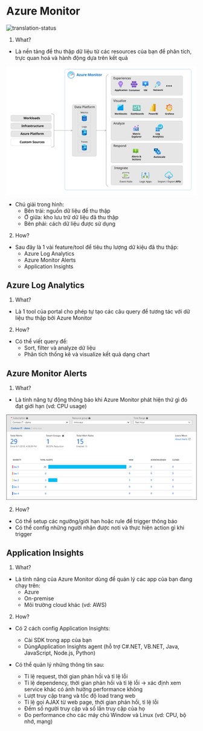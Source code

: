 # Azure Monitor
![translation-status](https://img.shields.io/badge/Status-done-green)
1. What?
- Là nền tảng để thu thập dữ liệu từ các resources của bạn để phân tích, trực quan hoá và hành động dựa trên kết quả

![comp](./images/az_monitor_comprehensive.svg)

- Chú giải trong hình:
  - Bên trái: nguồn dữ liệu để thu thập
  - Ở giữa: kho lưu trữ dữ liệu đã thu thập
  - Bên phải: cách dữ liệu được sử dụng

2. How?
- Sau đây là 1 vài feature/tool để tiêu thụ lượng dữ kiệu đã thu thập:
  - Azure Log Analytics
  - Azure Monitor Alerts
  - Application Insights

## Azure Log Analytics
1. What?
- Là 1 tool của portal cho phép tự tạo các câu query để tương tác với dữ liệu thu thập bởi Azure Monitor

2. How?
- Có thể viết query để:
  - Sort, filter và analyze dữ liệu
  - Phân tích thống kê và visualize kết quả dạng chart

## Azure Monitor Alerts
1. What?
- Là tính năng tự động thông báo khi Azure Monitor phát hiện thứ gì đó đạt giới hạn (vd: CPU usage)

![alert](./images/az_monitor_alert.png)

2. How?
- Có thể setup các ngưỡng/giới hạn hoặc rule để trigger thông báo
- Có thể config những người nhận được noti và thực hiện action gì khi trigger

## Application Insights
1. What?
- Là tính năng của Azure Monitor dùng để quản lý các app của bạn đang chạy trên:
  - Azure
  - On-premise
  - Môi trường cloud khác (vd: AWS)

2. How?
- Có 2 cách config Application Insights:
  - Cài SDK trong app của bạn
  - DùngApplication Insights agent (hỗ trợ C#.NET, VB.NET, Java, JavaScript, Node.js, Python)

- Có thể quản lý những thông tin sau:
  - Tỉ lệ request, thời gian phản hồi và tỉ lệ lỗi
  - Tỉ lệ dependency, thời gian phản hồi và tỉ lệ lỗi
    -> xác định xem service khác có ảnh hưởng performance không 
  - Lượt truy cập trang và tốc độ load trang web
  - Tỉ lệ gọi AJAX từ web page, thời gian phản hồi, tỉ lệ lỗi
  - Đếm số người truy cập và số lần truy cập của họ
  - Đo performance cho các máy chủ Window và Linux (vd: CPU, bộ nhớ, mạng)